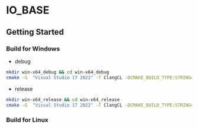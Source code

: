# IO_BASE


## Getting Started

### Build  for Windows

- debug 

```bash
mkdir win-x64_debug && cd win-x64_debug  
cmake -G  "Visual Studio 17 2022" -T ClangCL -DCMAKE_BUILD_TYPE:STRING="Debug" -DBASE_FETCH_ABSL=ON ../
```

- release

```bash
mkdir win-x64_release && cd win-x64_release    
cmake -G  "Visual Studio 17 2022" -T ClangCL -DCMAKE_BUILD_TYPE:STRING="Release" -DBASE_FETCH_ABSL=ON ../
```

### Build  for Linux

```c
```

